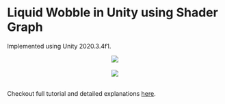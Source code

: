 # Liquid Wobble in Unity using Shader Graph

Implemented using Unity 2020.3.4f1.

<div style="text-align:center">
  <img src="https://i.imgur.com/T86C03i.gif"/>
</div>
<br>

<div style="text-align:center">
  <img src="https://i.imgur.com/OqlsGrL.gif"/>
</div>
<br>

Checkout full tutorial and detailed explanations <a href=https://hackmd.io/WhMhLb1MRLSkHqxF1tYBGA>here</a>.
